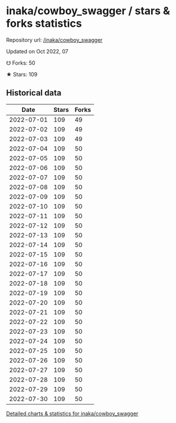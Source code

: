 # inaka/cowboy_swagger / stars & forks statistics

Repository url: [/inaka/cowboy_swagger](https://github.com/inaka/cowboy_swagger)

Updated on Oct 2022, 07

☋ Forks: 50

★ Stars: 109

## Historical data
| Date | Stars | Forks |
|------|-------|-------|
| 2022-07-01 | 109 | 49 | 
| 2022-07-02 | 109 | 49 | 
| 2022-07-03 | 109 | 49 | 
| 2022-07-04 | 109 | 50 | 
| 2022-07-05 | 109 | 50 | 
| 2022-07-06 | 109 | 50 | 
| 2022-07-07 | 109 | 50 | 
| 2022-07-08 | 109 | 50 | 
| 2022-07-09 | 109 | 50 | 
| 2022-07-10 | 109 | 50 | 
| 2022-07-11 | 109 | 50 | 
| 2022-07-12 | 109 | 50 | 
| 2022-07-13 | 109 | 50 | 
| 2022-07-14 | 109 | 50 | 
| 2022-07-15 | 109 | 50 | 
| 2022-07-16 | 109 | 50 | 
| 2022-07-17 | 109 | 50 | 
| 2022-07-18 | 109 | 50 | 
| 2022-07-19 | 109 | 50 | 
| 2022-07-20 | 109 | 50 | 
| 2022-07-21 | 109 | 50 | 
| 2022-07-22 | 109 | 50 | 
| 2022-07-23 | 109 | 50 | 
| 2022-07-24 | 109 | 50 | 
| 2022-07-25 | 109 | 50 | 
| 2022-07-26 | 109 | 50 | 
| 2022-07-27 | 109 | 50 | 
| 2022-07-28 | 109 | 50 | 
| 2022-07-29 | 109 | 50 | 
| 2022-07-30 | 109 | 50 | 


[Detailed charts & statistics for inaka/cowboy_swagger](https://reviewgithub.com/rep/inaka/cowboy_swagger)
